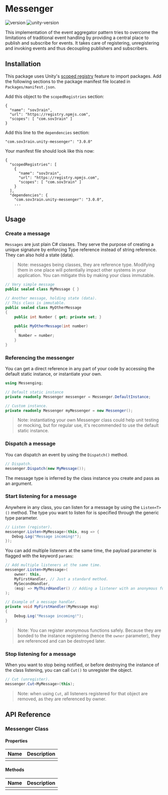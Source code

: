 # Messenger

![version](https://img.shields.io/github/v/tag/Sov3rain/Unity-Event-Aggregator?label=latest) ![unity-version](https://img.shields.io/badge/unity-2019.4%2B-lightgrey)

This implementation of the event aggregator pattern tries to overcome the limitations of traditional event handling by providing a central place to publish and subscribe for events. It takes care of registering, unregistering and invoking events and thus decoupling publishers and subscribers.

## Installation

This package uses Unity's [scoped registry](https://docs.unity3d.com/Manual/upm-scoped.html) feature to import packages. Add the following sections to the package manifest file located in `Packages/manifest.json`.

Add this object to the `scopedRegistries` section:

```
{
  "name": "sov3rain",
  "url": "https://registry.npmjs.com",
  "scopes": [ "com.sov3rain" ]
}
```

Add  this line to the `dependencies` section:

```
"com.sov3rain.unity-messenger": "3.0.0"
```

Your manifest file should look like this now:

```
{
  "scopedRegistries": [
    {
      "name": "sov3rain",
      "url": "https://registry.npmjs.com",
      "scopes": [ "com.sov3rain" ]
	}
  ],
  "dependencies": {
    "com.sov3rain.unity-messenger": "3.0.0",
    ...
```

## Usage
### Create a message

`Messages` are just plain C# classes. They serve the purpose of creating a unique signature by enforcing Type reference instead of string reference. They can also hold a state (data).

> Note: messages being classes, they are reference type. Modifying them in one place will potentially impact other systems in your application. You can mitigate this by making your class immutable.

```csharp
// Very simple message
public sealed class MyMessage { } 

// Another message, holding state (data).
// This class is immutable.
public sealed class MyOtherMessage
{ 
    public int Number { get; private set; }
  
  	public MyOtherMessage(int number)
    {
      Number = number;
    }
}
```

### Referencing the messenger

You can get a direct reference in any part of your code by accessing the default static instance, or instantiate your own.

```csharp
using Messenging;

// Default static instance
private readonly Messenger messenger = Messenger.DefaultInstance;

// Custom instance.
private readonly Messenger myMessenger = new Messenger();
```

> Note: instantiating your own Messenger class could help unit testing or mocking, but for regular use, it's recommended to use the default static instance.

### Dispatch a message

You can dispatch an event by using the `Dispatch()` method.

```csharp
// Dispatch.
messenger.Dispatch(new MyMessage());
```

The message type is inferred by the class instance you create and pass as an argument.

### Start listening for a message

Anywhere in any class, you can listen for a message by using the `Listen<T>()` method. The type you want to listen for is specified through the generic type parameter.

`````c#
// Listen (register).
messenger.Listen<MyMessage>(this, msg => {
   Debug.Log("Message incoming!"); 
});
`````

 You can add multiple listeners at the same time, the payload parameter is flagged with the keyword `params`:

`````c#
// Add multiple listeners at the same time.
messenger.Listen<MyMessage>(
    owner: this,
    MyFirstHandler, // Just a standard method.
    MySecondHandler,
    (msg) => MyThirdHandler() // Adding a listener with an anonymous function.
);

// Example of a message handler.
private void MyFirstHandler(MyMessage msg)
{
    Debug.Log("Message incoming!");
}
`````

> Note: You can register anonymous functions safely. Because they are bonded to the instance registering (hence the `owner` parameter), they are referenced and can be destroyed later.

### Stop listening for a message

When you want to stop being notified, or before destroying the instance of the class listening, you can call `Cut()` to unregister the object.

`````c#
// Cut (unregister).
messenger.Cut<MyMessage>(this);
`````

> Note: when using `Cut`, all listeners registered for that object are removed, as they are referenced by owner. 

## API Reference

### Messenger Class

#### Properties

| Name | Description |
| ---- | ----------- |
|      |             |

#### Methods

| Name | Description |
| ---- | ----------- |
|      |             |

